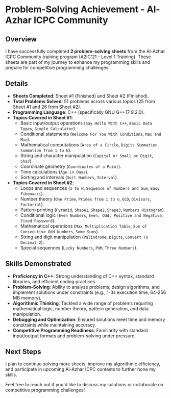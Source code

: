 # Problem-Solving Achievement - Al-Azhar ICPC Community

## Overview
I have successfully completed **2 problem-solving sheets** from the Al-Azhar ICPC Community training program (A2IC'21 - Level 1 Training). These sheets are part of my journey to enhance my programming skills and prepare for competitive programming challenges.

## Details
- **Sheets Completed**: Sheet #1 (Finished) and Sheet #2 (Finished).
- **Total Problems Solved**: 51 problems across various topics (25 from Sheet #1 and 26 from Sheet #2).
- **Programming Language**: C++ (specifically GNU G++17 9.2.0).
- **Topics Covered in Sheet #1**:
  - Basic input/output operations (`Say Hello With C++`, `Basic Data Types`, `Simple Calculator`).
  - Conditional statements (`Welcome For You With Conditions`, `Max and Min`).
  - Mathematical computations (`Area of a Circle`, `Digits Summation`, `Summation from 1 to N`).
  - String and character manipulation (`Capital or Small or Digit`, `Char`).
  - Coordinate geometry (`Coordinates of a Point`).
  - Time calculations (`Age in Days`).
  - Sorting and intervals (`Sort Numbers`, `Interval`).
- **Topics Covered in Sheet #2**:
  - Loops and sequences (`1 to N`, `Sequence of Numbers and Sum`, `Easy Fibonacci`).
  - Number theory (`One Prime`, `Primes from 1 to n`, `GCD`, `Divisors`, `Factorial`).
  - Pattern printing (`Pyramid`, `Shape1`, `Shape2`, `Shape3`, `Numbers Histogram`).
  - Conditional logic (`Even Numbers`, `Even, Odd, Positive and Negative`, `Fixed Password`).
  - Mathematical operations (`Max`, `Multiplication Table`, `Sum of Consecutive Odd Numbers`, `Some Sums`).
  - String and digit manipulation (`Palindrome`, `Digits`, `Convert To Decimal 2`).
  - Special sequences (`Lucky Numbers`, `PUM`, `Three Numbers`).

## Skills Demonstrated
- **Proficiency in C++**: Strong understanding of C++ syntax, standard libraries, and efficient coding practices.
- **Problem-Solving**: Ability to analyze problems, design algorithms, and implement solutions under constraints (e.g., 1-3s execution time, 64-256 MB memory).
- **Algorithmic Thinking**: Tackled a wide range of problems requiring mathematical logic, number theory, pattern generation, and data manipulation.
- **Debugging and Optimization**: Ensured solutions meet time and memory constraints while maintaining accuracy.
- **Competitive Programming Readiness**: Familiarity with standard input/output formats and problem-solving under pressure.

## Next Steps
I plan to continue solving more sheets, improve my algorithmic efficiency, and participate in upcoming Al-Azhar ICPC contests to further hone my skills.

Feel free to reach out if you'd like to discuss my solutions or collaborate on competitive programming challenges!
